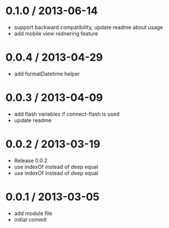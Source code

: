 
0.1.0 / 2013-06-14 
==================

  * support backward compatibility, update readme about usage
  * add mobile view rednering feature

0.0.4 / 2013-04-29 
==================

  * add formatDatetime helper

0.0.3 / 2013-04-09 
==================

  * add flash variables if connect-flash is used
  * update readme

0.0.2 / 2013-03-19 
==================

  * Release 0.0.2
  * use indexOf instead of deep equal
  * use indexOf instead of deep equal

0.0.1 / 2013-03-05 
==================

  * add module file
  * initial commit

